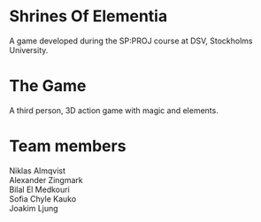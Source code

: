 # Shrines Of Elementia
A game developed during the SP:PROJ course at DSV, Stockholms University.

# The Game
A third person, 3D action game with magic and elements.

# Team members
Niklas Almqvist <br>
Alexander Zingmark <br>
Bilal El Medkouri <br>
Sofia Chyle Kauko <br>
Joakim Ljung <br>
